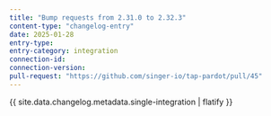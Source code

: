 ```yaml
---
title: "Bump requests from 2.31.0 to 2.32.3"
content-type: "changelog-entry"
date: 2025-01-28
entry-type: 
entry-category: integration
connection-id: 
connection-version: 
pull-request: "https://github.com/singer-io/tap-pardot/pull/45"
---
```

{{ site.data.changelog.metadata.single-integration | flatify }}